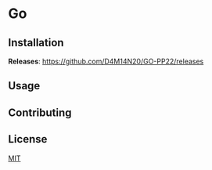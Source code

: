 # Go



## Installation

**Releases**:
https://github.com/D4M14N20/GO-PP22/releases

## Usage



## Contributing



## License

[MIT](https://choosealicense.com/licenses/mit/)
